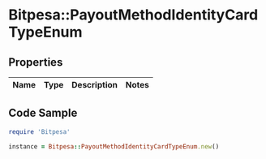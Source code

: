 # Bitpesa::PayoutMethodIdentityCardTypeEnum

## Properties

Name | Type | Description | Notes
------------ | ------------- | ------------- | -------------

## Code Sample

```ruby
require 'Bitpesa'

instance = Bitpesa::PayoutMethodIdentityCardTypeEnum.new()
```


